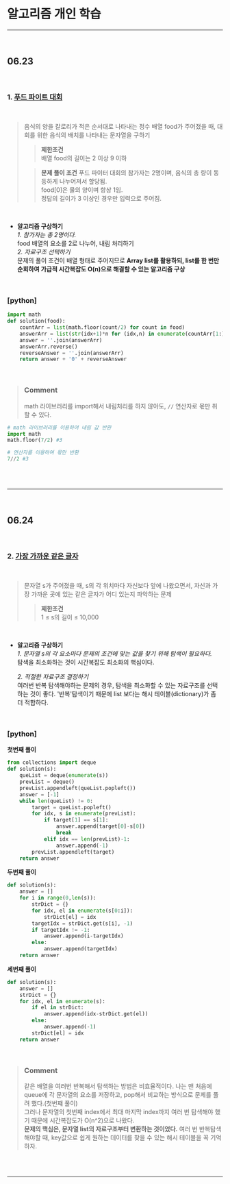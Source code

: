 # 알고리즘 개인 학습

---

<br>

## 06.23

<br>

### 1. [**푸드 파이트 대회**](https://school.programmers.co.kr/learn/courses/30/lessons/134240)

<br>

> 음식의 양을 칼로리가 적은 순서대로 나타내는 정수 배열 food가 주어졌을 때, 대회를 위한 음식의 배치를 나타내는 문자열을 구하기
>
> > **제한조건**  
> > 배열 food의 길이는 2 이상 9 이하
>
> > **문제 풀이 조건**
> > 푸드 파이터 대회의 참가자는 2명이며, 음식의 총 량이 동등하게 나누어져서 할당됨.  
> > food[0]은 물의 양이며 항상 1임.  
> > 정답의 길이가 3 이상인 경우만 입력으로 주어짐.

<br>

- **알고리즘 구상하기**  
  _1. 참가자는 총 2명이다._  
  food 배열의 요소를 2로 나누어, 내림 처리하기  
  _2. 자료구조 선택하기_  
  문제의 풀이 조건이 배열 형태로 주어지므로 **Array list를 활용하되, list를 한 번만 순회하여 가급적 시간복잡도 O(n)으로 해결할 수 있는 알고리즘 구상**

<br>

### [python]

```Python
import math
def solution(food):
    countArr = list(math.floor(count/2) for count in food)
    answerArr = list(str(idx+1)*n for (idx,n) in enumerate(countArr[1:]))
    answer = ''.join(answerArr)
    answerArr.reverse()
    reverseAnswer = ''.join(answerArr)
    return answer + '0' + reverseAnswer

```

<br>

> ### **Comment**
>
> math 라이브러리를 import해서 내림처리를 하지 않아도, `//` 연산자로 몫만 취할 수 있다.

```Python
# math 라이브러리를 이용하여 내림 값 반환
import math
math.floor(7/2) #3

# 연산자를 이용하여 몫만 반환
7//2 #3
```

<br>
<br>

---

<br>

## 06.24

<br>

### 2. [**가장 가까운 같은 글자**](https://school.programmers.co.kr/learn/courses/30/lessons/142086)

<br>

> 문자열 s가 주어졌을 때, s의 각 위치마다 자신보다 앞에 나왔으면서, 자신과 가장 가까운 곳에 있는 같은 글자가 어디 있는지 파악하는 문제
>
> > **제한조건**  
> > 1 ≤ s의 길이 ≤ 10,000

<br>

- **알고리즘 구상하기**  
  _1. 문자열 s의 각 요소마다 문제의 조건에 맞는 값을 찾기 위해 탐색이 필요하다._  
   탐색을 최소화하는 것이 시간복잡도 최소화의 핵심이다.

  _2. 적절한 자료구조 결정하기_  
   여러번 반복 탐색해야하는 문제의 경우, 탐색을 최소화할 수 있는 자료구조를 선택하는 것이 좋다. '반복'탐색이기 때문에 list 보다는 해시 테이블(dictionary)가 좀 더 적합하다.

<br>

### [python]

**첫번째 풀이**

```Python
from collections import deque
def solution(s):
    queList = deque(enumerate(s))
    prevList = deque()
    prevList.appendleft(queList.popleft())
    answer = [-1]
    while len(queList) != 0:
        target = queList.popleft()
        for idx, s in enumerate(prevList):
            if target[1] == s[1]:
                answer.append(target[0]-s[0])
                break
            elif idx == len(prevList)-1:
                answer.append(-1)
        prevList.appendleft(target)
    return answer
```

**두번째 풀이**

```Python
def solution(s):
    answer = []
    for i in range(0,len(s)):
        strDict = {}
        for idx, el in enumerate(s[0:i]):
            strDict[el] = idx
        targetIdx = strDict.get(s[i], -1)
        if targetIdx != -1:
            answer.append(i-targetIdx)
        else:
            answer.append(targetIdx)
    return answer
```

**세번째 풀이**

```Python
def solution(s):
    answer = []
    strDict = {}
    for idx, el in enumerate(s):
        if el in strDict:
            answer.append(idx-strDict.get(el))
        else:
            answer.append(-1)
        strDict[el] = idx
    return answer
```

<br>

> ### **Comment**
>
> 같은 배열을 여러번 반복해서 탐색하는 방법은 비효율적이다. 나는 맨 처음에 queue에 각 문자열의 요소를 저장하고, pop해서 비교하는 방식으로 문제를 풀려 했다.(첫번쨰 풀이)  
> 그러나 문자열의 첫번째 index에서 최대 마지막 index까지 여러 번 탐색해야 했기 때문에 시간복잡도가 O(n^2)으로 나왔다.  
> **문제의 핵심은, 문자열 list의 자료구조부터 변환하는 것이었다.** 여러 번 반복탐색 해야할 때, key값으로 쉽게 원하는 데이터를 찾을 수 있는 해시 테이블을 꼭 기억하자.

<br>
<br>

---
